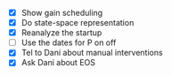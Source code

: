 - [x] Show gain scheduling
- [x] Do state-space representation
- [x] Reanalyze the startup
- [ ] Use the dates for P on off
- [x] Tel to Dani about manual interventions
- [x] Ask Dani about EOS